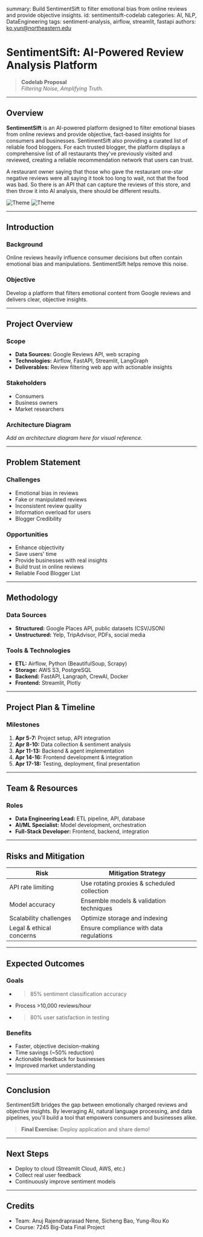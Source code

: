summary: Build SentimentSift to filter emotional bias from online reviews and provide objective insights.
id: sentimentsift-codelab
categories: AI, NLP, DataEngineering
tags: sentiment-analysis, airflow, streamlit, fastapi
authors: ko.yun@northeastern.edu


# SentimentSift: AI-Powered Review Analysis Platform

> **Codelab Proposal**  
> *Filtering Noise, Amplifying Truth.*


---

## Overview

**SentimentSift** is an AI-powered platform designed to filter emotional biases from online reviews and provide objective, fact-based insights for consumers and businesses. SentimentSift also providing a curated list of reliable food bloggers. For each trusted blogger, the platform displays a comprehensive list of all restaurants they've previously visited and reviewed, creating a reliable recommendation network that users can trust.

A restaurant owner saying that those who gave the restaurant one-star negative reviews were all saying it took too long to wait, not that the food was bad. So there is an API that can capture the reviews of this store, and then throw it into AI analysis, there should be different results.

![Theme](./img/review.jpg)
![Theme](./img/sentimentsift.png)

---

## Introduction

### Background
Online reviews heavily influence consumer decisions but often contain emotional bias and manipulations. SentimentSift helps remove this noise.

### Objective
Develop a platform that filters emotional content from Google reviews and delivers clear, objective insights.

---

## Project Overview

### Scope
- **Data Sources:** Google Reviews API, web scraping
- **Technologies:** Airflow, FastAPI, Streamlit, LangGraph
- **Deliverables:** Review filtering web app with actionable insights

### Stakeholders
- Consumers
- Business owners
- Market researchers

### Architecture Diagram 
_Add an architecture diagram here for visual reference._

---

## Problem Statement

### Challenges
- Emotional bias in reviews
- Fake or manipulated reviews
- Inconsistent review quality
- Information overload for users
- Blogger Credibility

### Opportunities
- Enhance objectivity
- Save users' time
- Provide businesses with real insights
- Build trust in online reviews
- Reliable Food Blogger List


---

## Methodology

### Data Sources
- **Structured:** Google Places API, public datasets (CSV/JSON)
- **Unstructured:** Yelp, TripAdvisor, PDFs, social media

### Tools & Technologies
- **ETL:** Airflow, Python (BeautifulSoup, Scrapy)
- **Storage:** AWS S3, PostgreSQL
- **Backend:** FastAPI, Langraph, CrewAI, Docker
- **Frontend:** Streamlit, Plotly


---

## Project Plan & Timeline

### Milestones
1. **Apr 5-7:** Project setup, API integration
2. **Apr 8-10:** Data collection & sentiment analysis
3. **Apr 11-13:** Backend & agent implementation
4. **Apr 14-16:** Frontend development & integration
5. **Apr 17-18:** Testing, deployment, final presentation


---

## Team & Resources

### Roles
- **Data Engineering Lead:** ETL pipeline, API, database
- **AI/ML Specialist:** Model development, orchestration
- **Full-Stack Developer:** Frontend, backend, integration


---

## Risks and Mitigation

| Risk                     | Mitigation Strategy                             |
|--------------------------|-------------------------------------------------|
| API rate limiting         | Use rotating proxies & scheduled collection     |
| Model accuracy            | Ensemble models & validation techniques         |
| Scalability challenges    | Optimize storage and indexing                   |
| Legal & ethical concerns  | Ensure compliance with data regulations         |


---

## Expected Outcomes

### Goals
- >85% sentiment classification accuracy
- Process >10,000 reviews/hour
- >80% user satisfaction in testing

### Benefits
- Faster, objective decision-making
- Time savings (~50% reduction)
- Actionable feedback for businesses
- Improved market understanding


---

## Conclusion

SentimentSift bridges the gap between emotionally charged reviews and objective insights. By leveraging AI, natural language processing, and data pipelines, you'll build a tool that empowers consumers and businesses alike.

> **Final Exercise:** Deploy application and share demo!

---

## Next Steps
- Deploy to cloud (Streamlit Cloud, AWS, etc.)
- Collect real user feedback
- Continuously improve sentiment models

---

## Credits
- Team: Anuj Rajendraprasad Nene, Sicheng Bao, Yung-Rou Ko
- Course: 7245 Big-Data Final Project


